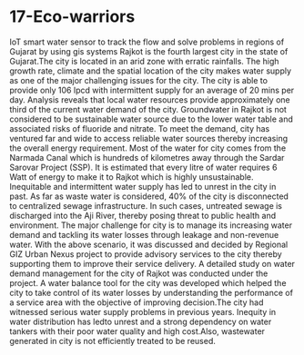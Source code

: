 # 17-Eco-warriors
IoT smart water sensor to track the flow and solve problems in regions of Gujarat by using gis systems
Rajkot is the fourth largest city in the state of Gujarat.The city is located in an arid zone with erratic rainfalls. The high growth rate, climate and the spatial location of the city makes water supply as one of the major challenging issues for the city. The city is able to provide only 106 lpcd with intermittent supply for an average of 20 mins per day. Analysis reveals that local water resources provide approximately one third of the current water demand of the city. Groundwater in Rajkot is not considered to be sustainable water source due to the lower water table and associated risks of fluoride and nitrate. To meet the demand, city has ventured far and wide to access reliable water sources thereby increasing the overall energy requirement. Most of the water for city comes from the Narmada Canal which is hundreds of kilometres away through the Sardar Sarovar Project (SSP). It is estimated that every litre of water requires 6 Watt of energy to make it to Rajkot which is highly unsustainable. Inequitable and intermittent water supply has led to unrest in the city in past. As far as waste water is considered, 40% of the city is disconnected to centralized sewage infrastructure. In such cases, untreated sewage is discharged into the Aji River, thereby posing threat to public health and environment. The major challenge for city is to manage its increasing water demand and tackling its water losses through leakage and non-revenue water. With the above scenario, it was discussed and decided by Regional GIZ Urban Nexus project to provide advisory services to the city thereby supporting them to improve their service delivery. A detailed study on water demand management for the city of Rajkot was conducted under the project. A water balance tool for the city was developed which helped the city to take control of its water losses by understanding the performance of a service area with the objective of improving decision.The city had witnessed serious water supply problems in previous years. Inequity in water distribution has ledto unrest and a strong dependency on water tankers with their poor water quality and high cost.Also, wastewater generated in city is not efficiently treated to be reused.
